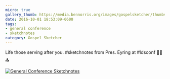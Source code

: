 ```yaml
---
micro: true
gallery_thumb: https://media.bennorris.org/images/gospelsketcher/thumbs/oct-16-3-eyring-01.jpg
date: 2016-10-01 18:53:09-0600
tags:
- general conference
- sketchnotes
category: Gospel Sketcher
---
```


Life those serving after you. #sketchnotes from Pres. Eyring at #ldsconf ✍🏼⛪️

[![General Conference Sketchnotes](https://media.bennorris.org/images/gospelsketcher/general-conference/oct-2016/oct-16-3-eyring-01.jpg)](https://media.bennorris.org/images/gospelsketcher/general-conference/oct-2016/oct-16-3-eyring-01.jpg)
